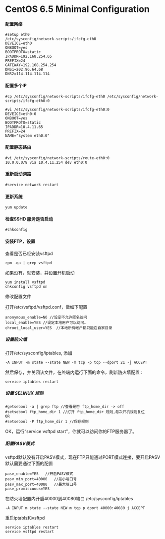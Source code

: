 CentOS 6.5 Minimal Configuration
================================

#### 配置网络

```
#setup eth0
/etc/sysconfig/network-scripts/ifcfg-eth0
DEVEICE=eth0
ONBOOT=yes
BOOTPROTO=static
IPADDR=192.168.254.65
PREFIX=24
GATEWAY=192.168.254.254
DNS1=202.96.64.68
DNS2=114.114.114.114
```

#### 配置多个IP

```
#cp /etc/sysconfig/network-scripts/ifcfg-eth0 /etc/sysconfig/network-scripts/ifcfg-eth0:0

#vi /etc/sysconfig/network-scripts/ifcfg-eth0:0
DEVEICE=eth0:0
ONBOOT=yes
BOOTPROTO=static
IPADDR=10.4.11.65
PREFIX=24
NAME="System eth0:0"
```

#### 配置静态路由

```
#vi /etc/sysconfig/network-scripts/route-eth0:0
10.0.0.0/8 via 10.4.11.254 dev eth0:0
```

#### 重新启动网路
```
#service network restart
```

#### 更新系统
```
yum update
```

#### 检查SSHD 服务是否启动
```
#chkconfig
```



#### 安装FTP，设置
查看是否已经安装vsftpd
```
rpm -qa | grep vsftpd
```
如果没有，就安装，并设置开机启动
```
yum install vsftpd
chkconfig vsftpd on
```

修改配置文件

打开/etc/vsftpd/vsftpd.conf，做如下配置
```
anonymous_enable=NO //设定不允许匿名访问
local_enable=YES //设定本地用户可以访问。
chroot_local_user=YES  //本地所有帐户都只能在自家目录
```

##### 设置防火墙

打开/etc/sysconfig/iptables, 添加
```
-A INPUT -m state --state NEW -m tcp -p tcp --dport 21 -j ACCEPT
```
然后保存，并关闭该文件，在终端内运行下面的命令，刷新防火墙配置：
```
service iptables restart
```

##### 设置 SELINUX 规则
```
#getsebool -a | grep ftp //查看是否 ftp_home_dir -> off
#setsebool ftp_home_dir 1 //打开 ftp_home_dir 规则,每次开机规则复位
OR
#setsebool -P ftp_home_dir 1 //保存规则
```

OK，运行“service vsftpd start”，你就可以访问你的FTP服务器了。

##### 配置PASV模式
vsftpd默认没有开启PASV模式，现在FTP只能通过PORT模式连接，要开启PASV默认需要通过下面的配置
```
pasv_enable=YES   //开启PASV模式
pasv_min_port=40000   //最小端口号
pasv_max_port=40080   //最大端口号
pasv_promiscuous=YES
```
在防火墙配置内开启40000到40080端口 /etc/sysconfig/iptables
```
-A INPUT m state --state NEW m tcp p dport 40000:40080 j ACCEPT
```
重启iptabls和vsftpd
```
service iptables restart
service vsftpd restart
```